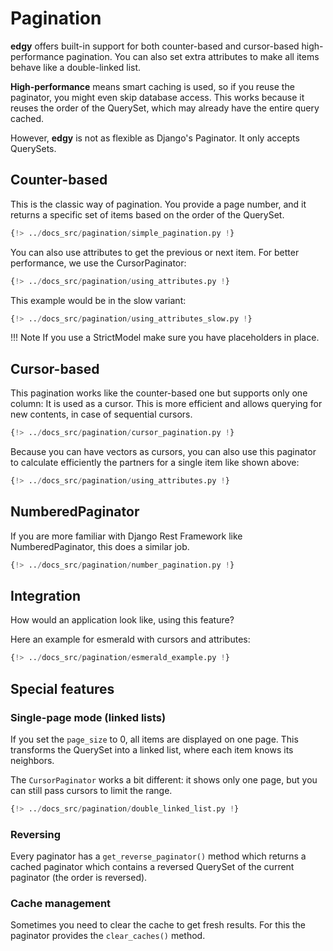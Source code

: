 # Pagination

**edgy** offers built-in support for both counter-based and cursor-based high-performance pagination. You can also set extra attributes to make all items behave like a double-linked list.

**High-performance** means smart caching is used, so if you reuse the paginator, you might even skip database access. This works because it reuses the order of the QuerySet, which may already have the entire query cached.

However, **edgy** is not as flexible as Django's Paginator. It only accepts QuerySets.

## Counter-based

This is the classic way of pagination. You provide a page number, and it returns a specific set of items based on the order of the QuerySet.

```python
{!> ../docs_src/pagination/simple_pagination.py !}
```

You can also use attributes to get the previous or next item. For better performance, we use the CursorPaginator:

```python
{!> ../docs_src/pagination/using_attributes.py !}
```

This example would be in the slow variant:

```python
{!> ../docs_src/pagination/using_attributes_slow.py !}
```

!!! Note
    If you use a StrictModel make sure you have placeholders in place.

## Cursor-based

This pagination works like the counter-based one but supports only one column: It is used as a cursor.
This is more efficient and allows querying for new contents, in case of sequential cursors.

```python
{!> ../docs_src/pagination/cursor_pagination.py !}
```

Because you can have vectors as cursors, you can also use this paginator to calculate efficiently the partners for
a single item like shown above:

```python
{!> ../docs_src/pagination/using_attributes.py !}
```

## NumberedPaginator

If you are more familiar with Django Rest Framework like NumberedPaginator, this does a similar job.

```python
{!> ../docs_src/pagination/number_pagination.py !}
```

## Integration

How would an application look like, using this feature?

Here an example for esmerald with cursors and attributes:

```python
{!> ../docs_src/pagination/esmerald_example.py !}
```

## Special features

### Single-page mode (linked lists)

If you set the `page_size` to 0, all items are displayed on one page. This transforms the QuerySet into a linked list, where each item knows its neighbors.

The `CursorPaginator` works a bit different: it shows only one page, but you can still pass cursors to limit the range.

```python
{!> ../docs_src/pagination/double_linked_list.py !}
```

### Reversing

Every paginator has a `get_reverse_paginator()` method which returns a cached paginator which contains a reversed QuerySet of the current paginator (the order is reversed).

### Cache management

Sometimes you need to clear the cache to get fresh results. For this the paginator provides the
`clear_caches()` method.
